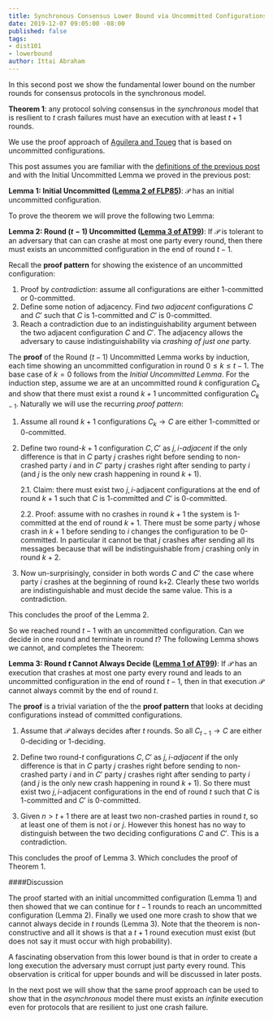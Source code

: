 ```yaml
---
title: Synchronous Consensus Lower Bound via Uncommitted Configurations
date: 2019-12-07 09:05:00 -08:00
published: false
tags:
- dist101
- lowerbound
author: Ittai Abraham
---
```


In this second post we show the fundamental lower bound on the number rounds for consensus protocols in the synchronous model.

**Theorem 1**: any protocol solving consensus in the *synchronous* model that is resilient to $t$ crash failures must have an execution with at least $t+1$ rounds.

We use the proof approach of [Aguilera and Toueg](http://citeseerx.ist.psu.edu/viewdoc/download?doi=10.1.1.22.402&rep=rep1&type=pdf) that is based on uncommitted configurations.


This post assumes you are familiar with the [definitions of the previous post](...) and with the Initial Uncommitted Lemma we proved in the previous post:


**Lemma 1: Initial Uncommitted ([Lemma 2 of FLP85](https://lamport.azurewebsites.net/pubs/trans.pdf))**: $\mathcal{P}$ has an initial uncommitted configuration.

To prove the theorem we will prove the following two Lemma:

**Lemma 2: Round $(t-1)$ Uncommitted ([Lemma 3 of AT99](http://citeseerx.ist.psu.edu/viewdoc/download?doi=10.1.1.22.402&rep=rep1&type=pdf))**: If $\mathcal{P}$ is tolerant to an adversary that can can crashe at most one party every round, then there must exists an uncommitted configuration in the end of round $t-1$.

Recall the **proof pattern** for showing the existence of an uncommitted configuration:
1. Proof by *contradiction*: assume all configurations are either 1-committed or 0-committed.
2. Define some notion of adjacency. Find *two adjacent* configurations $C$ and $C'$ such that $C$ is 1-committed and $C'$ is 0-committed.
3. Reach a contradiction due to an indistinguishability argument between the two adjacent configuration $C$ and $C'$. The adjacency allows  the adversary to cause indistinguishability via *crashing of just one* party.


The **proof** of the Round $(t-1)$ Uncommitted Lemma works by induction, each time showing an uncommitted configuration in round $0 \leq k \leq t-1$. The base case of $k=0$ follows from the  *Initial Uncommitted Lemma*. For the induction step,  assume we are at an uncommitted round $k$ configuration $C_k$ and show that there must exist a round $k+1$ uncommitted configuration $C_{k-1}$. Naturally we will use the recurring *proof pattern*:
1. Assume all round $k+1$ configurations $C_k \rightarrow C$  are either 1-committed or 0-committed.
2. Define two round-$k+1$ configuration $C,C'$ as *$j,i$-adjacent* if the only difference is that in $C$ party $j$ crashes right before sending to non-crashed party $i$ and in $C'$ party $j$ crashes right after sending to party $i$ (and $j$ is the only new crash happening in round $k+1$).

    2.1. Claim: there must exist two $j,i$-adjacent configurations at the end of round $k+1$ such that $C$ is 1-committed and $C'$ is 0-committed.

    2.2. Proof: assume with no crashes in round $k+1$ the system is 1-committed at the end of round $k+1$. There must be some party $j$ whose crash in $k+1$ before sending to $i$ changes the configuration to be 0-committed. In particular it cannot be that $j$ crashes after sending all its messages because that will be indistinguishable from $j$ crashing only in round $k+2$.



3. Now un-surprisingly, consider in both words $C$ and $C'$ the case where party $i$ crashes at the beginning of round k+2. Clearly these two worlds are indistinguishable and must decide the same value. This is a contradiction.

This concludes the proof of the Lemma 2.


So we reached round $t-1$ with an uncommitted configuration. Can we decide in one round and terminate in round $t$? The following Lemma shows we cannot, and completes the Theorem:

**Lemma 3: Round $t$ Cannot Always Decide ([Lemma 1 of AT99](http://citeseerx.ist.psu.edu/viewdoc/download?doi=10.1.1.22.402&rep=rep1&type=pdf))**: If $\mathcal{P}$ has an execution that crashes at most one party every round and leads to an uncommitted configuration in the end of round $t-1$, then in that execution $\mathcal{P}$ cannot always commit by the end of round $t$.


The **proof** is a trivial variation of the the **proof pattern** that looks at deciding configurations instead of committed configurations.

1. Assume that $\mathcal{P}$ always decides after $t$ rounds. So all $C_{t-1} \rightarrow C$ are either 0-deciding or 1-deciding.

2. Define two round-$t$ configurations $C,C'$ as *$j,i$-adjacent* if the only difference is that in $C$ party $j$ crashes right before sending to non-crashed party $i$ and in $C'$ party $j$ crashes right after sending to party $i$ (and $j$ is the only new crash happening in round $k+1$).  So there must exist two $j,i$-adjacent configurations in the end of round $t$ such that $C$ is 1-committed and $C'$ is 0-committed.


3. Given $n>t+1$ there are at least two non-crashed parties in round $t$, so at least one of them is not $i$ or $j$. However this honest has no way to distinguish between the two deciding configurations $C$ and $C'$. This is a contradiction.

This concludes the proof of Lemma 3. Which concludes the proof of Theorem 1.


####Discussion

The proof started with an  initial uncommitted configuration (Lemma 1) and then showed that we can continue for $t-1$ rounds to reach an uncommitted configuration (Lemma 2). Finally we used one more crash to show that we cannot always decide in $t$ rounds (Lemma 3). Note that the theorem is non-constructive and all it shows is that a $t+1$ round execution must exist (but does not say it must occur with high probability).

A fascinating observation from this lower bound is that in order to create a long execution the adversary must corrupt just party every round. This observation is critical for upper bounds and will be discussed in later posts.

In the next post we will show that the same proof approach can be used to show that in the *asynchronous* model there must exists an *infinite* execution even for protocols that are resilient to just one crash failure.

